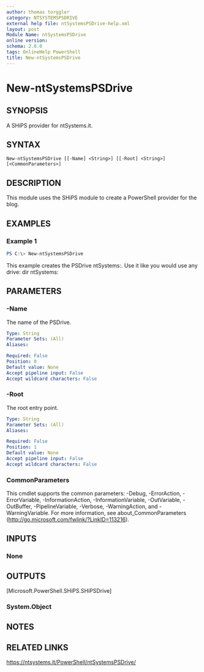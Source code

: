 ```yaml
---
author: thomas torggler
category: NTSYSTEMSPSDRIVE
external help file: ntSystemsPSDrive-help.xml
layout: post
Module Name: ntSystemsPSDrive
online version:
schema: 2.0.0
tags: OnlineHelp PowerShell
title: New-ntSystemsPSDrive
---
```


# New-ntSystemsPSDrive

## SYNOPSIS
A SHiPS provider for ntSystems.it.

## SYNTAX

```
New-ntSystemsPSDrive [[-Name] <String>] [[-Root] <String>] [<CommonParameters>]
```

## DESCRIPTION
This module uses the SHiPS module to create a PowerShell provider for the blog. 

## EXAMPLES

### Example 1
```powershell
PS C:\> New-ntSystemsPSDrive
```

This example creates the PSDrive ntSystems:. Use it like you would use any drive: dir ntSystems:

## PARAMETERS

### -Name
The name of the PSDrive.

```yaml
Type: String
Parameter Sets: (All)
Aliases:

Required: False
Position: 0
Default value: None
Accept pipeline input: False
Accept wildcard characters: False
```

### -Root
The root entry point.

```yaml
Type: String
Parameter Sets: (All)
Aliases:

Required: False
Position: 1
Default value: None
Accept pipeline input: False
Accept wildcard characters: False
```

### CommonParameters
This cmdlet supports the common parameters: -Debug, -ErrorAction, -ErrorVariable, -InformationAction, -InformationVariable, -OutVariable, -OutBuffer, -PipelineVariable, -Verbose, -WarningAction, and -WarningVariable.
For more information, see about_CommonParameters (http://go.microsoft.com/fwlink/?LinkID=113216).

## INPUTS

### None

## OUTPUTS

[Microsoft.PowerShell.SHiPS.SHiPSDrive]

### System.Object
## NOTES

## RELATED LINKS

https://ntsystems.it/PowerShell/ntSystemsPSDrive/